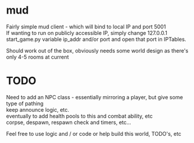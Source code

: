 # mud

Fairly simple mud client - which will bind to local IP and port 5001\
If wanting to run on publicly accessible IP, simply change 127.0.0.1\
start_game.py variable ip_addr and/or port and open that port in IPTables.

Should work out of the box, obviously needs some world design as there's only 4-5 rooms at current

# TODO

Need to add an NPC class - essentially mirroring a player, but give some type of pathing\
keep announce logic, etc.\
eventually to add health pools to this and combat ability, etc\
corpse, despawn, respawn check and timers, etc...

Feel free to use logic and / or code or help build this world, TODO's, etc
